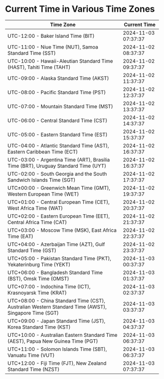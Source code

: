 # Current Time in Various Time Zones

| Time Zone | Current Time |
|-----------|--------------|
| UTC-12:00 - Baker Island Time (BIT) | 2024-11-03 07:37:37 |
| UTC-11:00 - Niue Time (NUT), Samoa Standard Time (SST) | 2024-11-02 08:37:37 |
| UTC-10:00 - Hawaii-Aleutian Standard Time (HAST), Tahiti Time (TAHT) | 2024-11-02 09:37:37 |
| UTC-09:00 - Alaska Standard Time (AKST) | 2024-11-02 11:37:37 |
| UTC-08:00 - Pacific Standard Time (PST) | 2024-11-02 12:37:37 |
| UTC-07:00 - Mountain Standard Time (MST) | 2024-11-02 13:37:37 |
| UTC-06:00 - Central Standard Time (CST) | 2024-11-02 14:37:37 |
| UTC-05:00 - Eastern Standard Time (EST) | 2024-11-02 15:37:37 |
| UTC-04:00 - Atlantic Standard Time (AST), Eastern Caribbean Time (ECT) | 2024-11-02 16:37:37 |
| UTC-03:00 - Argentina Time (ART), Brasília Time (BRT), Uruguay Standard Time (UYT) | 2024-11-02 16:37:37 |
| UTC-02:00 - South Georgia and the South Sandwich Islands Time (SGT) | 2024-11-02 17:37:37 |
| UTC±00:00 - Greenwich Mean Time (GMT), Western European Time (WET) | 2024-11-02 19:37:37 |
| UTC+01:00 - Central European Time (CET), West Africa Time (WAT) | 2024-11-02 20:37:37 |
| UTC+02:00 - Eastern European Time (EET), Central Africa Time (CAT) | 2024-11-02 21:37:37 |
| UTC+03:00 - Moscow Time (MSK), East Africa Time (EAT) | 2024-11-02 22:37:37 |
| UTC+04:00 - Azerbaijan Time (AZT), Gulf Standard Time (GST) | 2024-11-02 23:37:37 |
| UTC+05:00 - Pakistan Standard Time (PKT), Yekaterinburg Time (YEKT) | 2024-11-03 00:37:37 |
| UTC+06:00 - Bangladesh Standard Time (BST), Omsk Time (OMST) | 2024-11-03 01:37:37 |
| UTC+07:00 - Indochina Time (ICT), Krasnoyarsk Time (KRAT) | 2024-11-03 02:37:37 |
| UTC+08:00 - China Standard Time (CST), Australian Western Standard Time (AWST), Singapore Time (SGT) | 2024-11-03 03:37:37 |
| UTC+09:00 - Japan Standard Time (JST), Korea Standard Time (KST) | 2024-11-03 04:37:37 |
| UTC+10:00 - Australian Eastern Standard Time (AEST), Papua New Guinea Time (PGT) | 2024-11-03 06:37:37 |
| UTC+11:00 - Solomon Islands Time (SBT), Vanuatu Time (VUT) | 2024-11-03 06:37:37 |
| UTC+12:00 - Fiji Time (FJT), New Zealand Standard Time (NZST) | 2024-11-03 07:37:37 |
